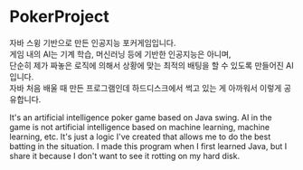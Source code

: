 # PokerProject

자바 스윙 기반으로 만든 인공지능 포커게임입니다.  
게임 내의 AI는 기계 학습, 머신러닝 등에 기반한 인공지능은 아니며,   
단순히 제가 짜놓은 로직에 의해서 상황에 맞는 최적의 배팅을 할 수 있도록 만들어진 AI입니다.  
자바 처음 배울 때 만든 프로그램인데 하드디스크에서 썩고 있는 게 아까워서 이렇게 공유합니다.

It's an artificial intelligence poker game based on Java swing.
AI in the game is not artificial intelligence based on machine learning, machine learning, etc.
It's just a logic I've created that allows me to do the best batting in the situation.
I made this program when I first learned Java, but I share it because I don't want to see it rotting on my hard disk.
